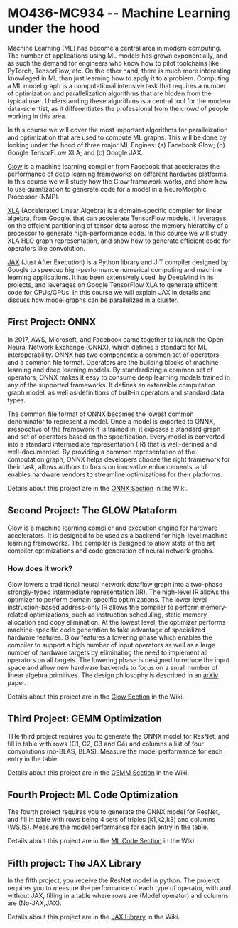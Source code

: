 # MO436-MC934 -- Machine Learning under the hood

Machine Learning (ML) has become a central area in modern computing. The number
of applications using ML models has grown exponentially, and as such the demand
for engineers who know how to pilot  toolchains  like PyTorch, TensorFlow, etc.
On the other hand, there is much more interesting knowleged in ML than just
learning how to apply it to a problem. Computing a ML model graph is
a computational intensive task that requires a number of optimization and
parallelization algorithms that are hidden from the typical user. Understanding
these algorithms is a central tool for the  modern data-scientist,  as it
differentiates the professional from the crowd of people working in this area.

In this course we will cover the most important algorithms for paralleization
and optimization that are used to compute  ML graphs. This will be done by
looking under the hood of three major ML Engines: (a) Facebook Glow; (b) Google
TensorFLow XLA; and (c) Google JAX.

[Glow](https://github.com/pytorch/glow) is a machine learning compiler from
Facebook that accelerates the performance of deep learning frameworks on
different hardware platforms. In this course we will study how the Glow
framework works, and show how to use quantization to generate code for a model
in a NeuroMorphic Processor (NMP).

[XLA](https://www.tensorflow.org/xla) (Accelerated Linear Algebra) is
a domain-specific compiler for linear algebra, from Google, that can accelerate
TensorFlow models. It leverages on the effcient partitioning of tensor data
across the memory hierarchy of a processor to generate high-performance code.
In this course we will study XLA HLO graph representation, and show how to
generate efficient code for operators like convolution.

[JAX](https://github.com/google/jax) (Just After Execution) is a Python library
and JIT compiler designed by Google to speedup high-performance numerical
computing and machine learning applications. It has been extensively used  by
DeepMind in its projects, and leverages on Google TensorFlow XLA to generate
efficent code for CPUs/GPUs. In this course we will explain JAX in details and
discuss how model graphs can be parallelized in a cluster.

## First Project: ONNX

In 2017, AWS, Microsoft, and Facebook came together to launch the Open Neural
Network Exchange (ONNX), which defines a standard for ML interoperability. ONNX
has two components: a common set of operators and a common file format.
Operators are the building blocks of machine learning and deep learning models.
By standardizing a common set of operators, ONNX makes it easy to consume deep
learning models trained in any of the supported frameworks. It defines an
extensible computation graph model, as well as definitions of built-in
operators and standard data types.

The common file format of ONNX becomes the lowest common denominator to
represent a model. Once a model is exported to ONNX, irrespective of the
framework it is trained in, it exposes a standard graph and set of operators
based on the specification. Every model is converted into a standard
intermediate representation (IR) that is well-defined and well-documented. By
providing a common representation of the computation graph, ONNX helps
developers choose the right framework for their task, allows authors to focus
on innovative enhancements, and enables hardware vendors to streamline
optimizations for their platforms.

Details about this project are in the [ONNX
Section](https://github.com/MO436-MC934/notebooks/wiki/1.ONNX-Model#1open-neural-network-exchange--onnx)
in the Wiki.

## Second Project: The GLOW Plataform

Glow is a machine learning compiler and execution engine for hardware
accelerators. It is designed to be used as a backend for high-level machine
learning frameworks. The compiler is designed to allow state of the art
compiler optimizations and code generation of neural network graphs.

### How does it work?

Glow lowers a traditional neural network dataflow graph into a two-phase
strongly-typed [intermediate
representation](https://github.com/pytorch/glow/blob/master/docs/IR.md) (IR).
The high-level IR allows the optimizer to perform domain-specific
optimizations. The lower-level instruction-based address-only IR allows the
compiler to perform memory-related optimizations, such as instruction
scheduling, static memory allocation and copy elimination. At the lowest level,
the optimizer performs machine-specific code generation to take advantage of
specialized hardware features. Glow features a lowering phase which enables the
compiler to support a high number of input operators as well as a large number
of hardware targets by eliminating the need to implement all operators on all
targets. The lowering phase is designed to reduce the input space and allow new
hardware backends to focus on a small number of linear algebra primitives. The
design philosophy is described in an [arXiv](https://arxiv.org/abs/1805.00907)
paper.

Details about this project are in the [Glow
Section](https://github.com/MO436-MC934/notebooks/wiki/2.Glow-PLatform#2-glow-platform)
in the Wiki.

## Third Project: GEMM Optimization

THe third project requires you to generate the ONNX model for ResNet, and fill
in table with rows (C1, C2, C3 and C4)  and columns a list of four convolutions
(no-BLAS, BLAS). Measure the model performance for each entry in the table.

Details about this project are in the [GEMM Section]() in the Wiki.

## Fourth Project: ML Code Optimization

The fourth project requires you to generate the ONNX model for ResNet, and fill
in table with rows being 4 sets of triples (k1,k2,k3) and columns (WS,IS).
Measure the model performance for each entry in the table.

Details about this project are in the [ML Code Section]() in the Wiki.

## Fifth project: The JAX Library

In the fifth project, you receive the ResNet model in python. The projerct
requires you to measure the performance of each type of operator, with and
without JAX, filling in a table where rows are (Model operator) and columns are
(No-JAX,JAX).

Details about this project are in the [JAX Library]() in the Wiki.

